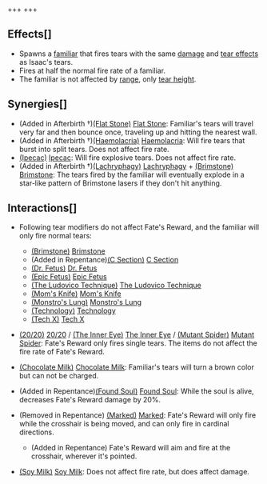 +++
+++

Effects[]
---------


* Spawns a [familiar](/wiki/Familiar "Familiar") that fires tears with the same [damage](/wiki/Damage "Damage") and [tear effects](/wiki/Tear_effects "Tear effects") as Isaac's tears.
* Fires at half the normal fire rate of a familiar.
* The familiar is not affected by [range](/wiki/Range "Range"), only [tear height](/wiki/Tear_height "Tear height").


Synergies[]
-----------


* (Added in Afterbirth †)[(Flat Stone)](/wiki/Flat_Stone "Flat Stone") [Flat Stone](/wiki/Flat_Stone "Flat Stone"): Familiar's tears will travel very far and then bounce once, traveling up and hitting the nearest wall.
* (Added in Afterbirth †)[(Haemolacria)](/wiki/Haemolacria "Haemolacria") [Haemolacria](/wiki/Haemolacria "Haemolacria"): Will fire tears that burst into split tears. Does not affect fire rate.
* [(Ipecac)](/wiki/Ipecac "Ipecac") [Ipecac](/wiki/Ipecac "Ipecac"): Will fire explosive tears. Does not affect fire rate.
* (Added in Afterbirth †)[(Lachryphagy)](/wiki/Lachryphagy "Lachryphagy") [Lachryphagy](/wiki/Lachryphagy "Lachryphagy") + [(Brimstone)](/wiki/Brimstone "Brimstone") [Brimstone](/wiki/Brimstone "Brimstone"): The tears fired by the familiar will eventually explode in a star-like pattern of Brimstone lasers if they don't hit anything.


Interactions[]
--------------


* Following tear modifiers do not affect Fate's Reward, and the familiar will only fire normal tears:
	+ [(Brimstone)](/wiki/Brimstone "Brimstone") [Brimstone](/wiki/Brimstone "Brimstone")
	+ (Added in Repentance)[(C Section)](/wiki/C_Section "C Section") [C Section](/wiki/C_Section "C Section")
	+ [(Dr. Fetus)](/wiki/Dr._Fetus "Dr. Fetus") [Dr. Fetus](/wiki/Dr._Fetus "Dr. Fetus")
	+ [(Epic Fetus)](/wiki/Epic_Fetus "Epic Fetus") [Epic Fetus](/wiki/Epic_Fetus "Epic Fetus")
	+ [(The Ludovico Technique)](/wiki/The_Ludovico_Technique "The Ludovico Technique") [The Ludovico Technique](/wiki/The_Ludovico_Technique "The Ludovico Technique")
	+ [(Mom's Knife)](/wiki/Mom%27s_Knife "Mom's Knife") [Mom's Knife](/wiki/Mom%27s_Knife "Mom's Knife")
	+ [(Monstro's Lung)](/wiki/Monstro%27s_Lung "Monstro's Lung") [Monstro's Lung](/wiki/Monstro%27s_Lung "Monstro's Lung")
	+ [(Technology)](/wiki/Technology "Technology") [Technology](/wiki/Technology "Technology")
	+ [(Tech X)](/wiki/Tech_X "Tech X") [Tech X](/wiki/Tech_X "Tech X")


* [(20/20)](/wiki/20/20 "20/20") [20/20](/wiki/20/20 "20/20") / [(The Inner Eye)](/wiki/The_Inner_Eye "The Inner Eye") [The Inner Eye](/wiki/The_Inner_Eye "The Inner Eye") / [(Mutant Spider)](/wiki/Mutant_Spider "Mutant Spider") [Mutant Spider](/wiki/Mutant_Spider "Mutant Spider"): Fate's Reward only fires single tears. The items do not affect the fire rate of Fate's Reward.
* [(Chocolate Milk)](/wiki/Chocolate_Milk "Chocolate Milk") [Chocolate Milk](/wiki/Chocolate_Milk "Chocolate Milk"): Familiar's tears will turn a brown color but can not be charged.
* (Added in Repentance)[(Found Soul)](/wiki/Found_Soul "Found Soul") [Found Soul](/wiki/Found_Soul "Found Soul"): While the soul is alive, decreases Fate's Reward damage by 20%.
* (Removed in Repentance) [(Marked)](/wiki/Marked "Marked") [Marked](/wiki/Marked "Marked"): Fate's Reward will only fire while the crosshair is being moved, and can only fire in cardinal directions.
	+ (Added in Repentance) Fate's Reward will aim and fire at the crosshair, wherever it's pointed.
* [(Soy Milk)](/wiki/Soy_Milk "Soy Milk") [Soy Milk](/wiki/Soy_Milk "Soy Milk"): Does not affect fire rate, but does affect damage.


